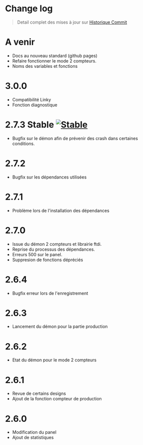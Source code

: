 Change log
==========

> Detail complet des mises à jour sur [Historique
> Commit](https://github.com/NextDom/plugin-teleinfo/commits/master)

A venir
=====
- Docs au nouveau standard (github pages)
- Refaire fonctionner le mode 2 compteurs.
- Noms des variables et fonctions

3.0.0
=====
- Compatibilité Linky
- Fonction diagnostique

2.7.3 Stable [![Stable](https://img.shields.io/badge/version-stable-brightgreen.svg?longCache=true&style=flat-square)](https://github.com/NextDom/plugin-teleinfo/releases)
=====
- Bugfix sur le démon afin de prévenir des crash dans certaines conditions.

2.7.2
=====
- Bugfix sur les dépendances utilisées

2.7.1
=====
- Problème lors de l'installation des dépendances

2.7.0
=====
- Issue du démon 2 compteurs et librairie ftdi.
- Reprise du processus des dépendances.
- Erreurs 500 sur le panel.
- Suppresion de fonctions dépréciés

2.6.4
=====
- Bugfix erreur lors de l'enregistrement

2.6.3
=====
- Lancement du démon pour la partie production

2.6.2
=====
- Etat du démon pour le mode 2 compteurs

2.6.1
=====
- Revue de certains designs
- Ajout de la fonction compteur de production

2.6.0
=====
- Modification du panel
- Ajout de statistiques
